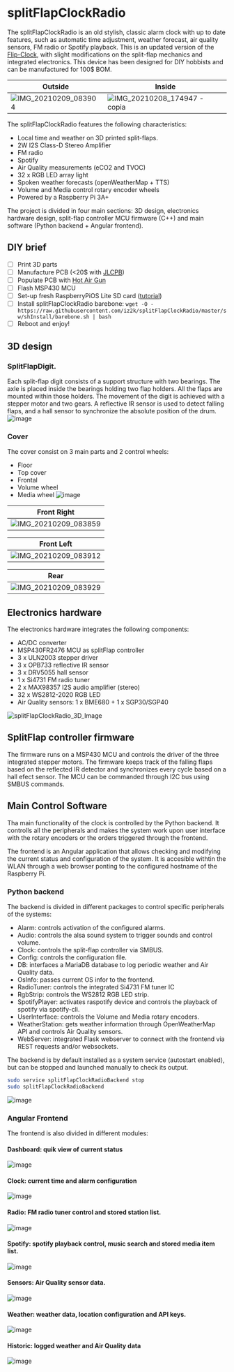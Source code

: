 # splitFlapClockRadio

The splitFlapClockRadio is an old stylish, classic alarm clock with up to date features, such as automatic time adjustment, weather forecast, air quality sensors, FM radio or Spotify playback. This is an updated version of the [Flip-Clock](https://github.com/iz2k/flip-clock), with slight modifications on the split-flap mechanics and integrated electronics. This device has been designed for DIY hobbists and can be manufactured for 100$ BOM.

| Outside | Inside |
|--------|--------|
|![IMG_20210209_083904](https://user-images.githubusercontent.com/57298545/107334415-f90e7b00-6ab6-11eb-870c-04272cc194e6.jpg)|![IMG_20210208_174947 - copia](https://user-images.githubusercontent.com/57298545/107334590-307d2780-6ab7-11eb-8268-aec639bd62d2.jpg)|

The splitFlapClockRadio features the following characteristics:
- Local time and weather on 3D printed split-flaps.
- 2W I2S Class-D Stereo Amplifier
- FM radio
- Spotify
- Air Quality measurements (eCO2 and TVOC)
- 32 x RGB LED array light
- Spoken weather forecasts (openWeatherMap + TTS)
- Volume and Media control rotary encoder wheels
- Powered by a Raspberry Pi 3A+

The project is divided in four main sections: 3D design, electronics hardware design, split-flap controller MCU firmware (C++) and main software (Python backend + Angular frontend).

## DIY brief
- [ ] Print 3D parts
- [ ] Manufacture PCB (<20$ with [JLCPB](https://jlcpcb.com/))
- [ ] Populate PCB with [Hot Air Gun](https://satkit.com/es/aoyue-int738-sistema-de-reparacion-profesional-soldador-60w)
- [ ] Flash MSP430 MCU
- [ ] Set-up fresh RaspberryPiOS Lite SD card ([tutorial](https://www.raspberrypi.org/software/))
- [ ] Install splitFlapClockRadio barebone:
`wget -O - https://raw.githubusercontent.com/iz2k/splitFlapClockRadio/master/sw/shInstall/barebone.sh | bash `
- [ ] Reboot and enjoy!

## 3D design

### SplitFlapDigit.

Each split-flap digit consists of a support structure with two bearings. The axle is placed inside the bearings holding two flap holders. All the flaps are mounted within those holders. The movement of the digit is achieved with a stepper motor and two gears. A reflective IR sensor is used to detect falling flaps, and a hall sensor to synchronize the absolute position of the drum.
![image](https://user-images.githubusercontent.com/57298545/107249527-beafca00-6a33-11eb-8ed1-5991706c14ce.png)

### Cover
The cover consist on 3 main parts and 2 control wheels:
- Floor
- Top cover
- Frontal
- Volume wheel
- Media wheel
![image](https://user-images.githubusercontent.com/57298545/107335295-0d9f4300-6ab8-11eb-85b8-67c0990727da.png)


| Front Right |
|--------|
|![IMG_20210209_083859](https://user-images.githubusercontent.com/57298545/107334414-f875e480-6ab6-11eb-9e04-c3190adce9fc.jpg)|

| Front Left |
|--------|
|![IMG_20210209_083912](https://user-images.githubusercontent.com/57298545/107334416-f90e7b00-6ab6-11eb-81c4-429d74a9faec.jpg)|

| Rear |
|--------|
|![IMG_20210209_083929](https://user-images.githubusercontent.com/57298545/107334412-f7dd4e00-6ab6-11eb-9475-58213e905a96.jpg)|

## Electronics hardware
The electronics hardware integrates the following components:
- AC/DC converter
- MSP430FR2476 MCU as splitFlap controller
- 3 x ULN2003 stepper driver
- 3 x OPB733 reflective IR sensor
- 3 x DRV5055 hall sensor
- 1 x Si4731 FM radio tuner
- 2 x MAX98357 I2S audio amplifier (stereo)
- 32 x WS2812-2020 RGB LED
- Air Quality sensors: 1 x BME680 + 1 x SGP30/SGP40

![splitFlapClockRadio_3D_Image](https://user-images.githubusercontent.com/57298545/107251257-6f1dce00-6a34-11eb-9b59-c8c990091193.png)
## SplitFlap controller firmware

The firmware runs on a MSP430 MCU and controls the driver of the three integrated stepper motors. The firmware keeps track of the falling flaps based on the reflected IR detector and synchronizes every cycle based on a hall efect sensor. The MCU can be commanded through I2C bus using SMBUS commands.

## Main Control Software
Tha main functionality of the clock is controlled by the Python backend. It controlls all the peripherals and makes the system work upon user interface with the rotary encoders or the orders triggered through the frontend.

The frontend is an Angular application that allows checking and modifying the current status and configuration of the system. It is accesible withtin the WLAN through a web browser ponting to the configured hostname of the Raspberry Pi.

### Python backend
The backend is divided in different packages to control specific peripherals of the systems:
- Alarm: controls activation of the configured alarms.
- Audio: controls the alsa sound system to trigger sounds and control volume.
- Clock: controls the split-flap controller via SMBUS.
- Config: controls the configuration file.
- DB: interfaces a MariaDB database to log periodic weather and Air Quality data.
- OsInfo: passes current OS infor to the frontend.
- RadioTuner: controls the integrated Si4731 FM tuner IC
- RgbStrip: controls the WS2812 RGB LED strip.
- SpotifyPlayer: activates raspotify device and controls the playback of spotify via spotify-cli.
- UserInterface: controls the Volume and Media rotary encoders.
- WeatherStation: gets weather information through OpenWeatherMap API and controls Air Quality sensors.
- WebServer: integrated Flask webserver to connect with the frontend via REST requests and/or websockets.

The backend is by default installed as a system service (autostart enabled), but can be stopped and launched manually to check its output.
``` bash
sudo service splitFlapClockRadioBackend stop
sudo splitFlapClockRadioBackend
```
![image](https://user-images.githubusercontent.com/57298545/107243714-945b0e00-6a2d-11eb-862e-01a95cedf969.png)

### Angular Frontend
The frontend is also divided in different modules:
#### Dashboard: quik view of current status
![image](https://user-images.githubusercontent.com/57298545/107244658-8e196180-6a2e-11eb-89ed-aa831ceeba2d.png)

#### Clock: current time and alarm configuration
![image](https://user-images.githubusercontent.com/57298545/107245531-89a17880-6a2f-11eb-8e75-ae096139154d.png)

#### Radio: FM radio tuner control and stored station list.
![image](https://user-images.githubusercontent.com/57298545/107244930-ddf82880-6a2e-11eb-8b59-517c98c929c2.png)

#### Spotify: spotify playback control, music search and stored media item list.
![image](https://user-images.githubusercontent.com/57298545/107245330-519a3580-6a2f-11eb-8480-3cec0bfb6878.png)

#### Sensors: Air Quality sensor data.
![image](https://user-images.githubusercontent.com/57298545/107245691-b786bd00-6a2f-11eb-9cd0-655504baf5c8.png)

#### Weather: weather data, location configuration and API keys.
![image](https://user-images.githubusercontent.com/57298545/107245825-e309a780-6a2f-11eb-8f45-2ad97b1a4df5.png)

#### Historic: logged weather and Air Quality data
![image](https://user-images.githubusercontent.com/57298545/107245978-0cc2ce80-6a30-11eb-8399-2260215e0d4e.png)